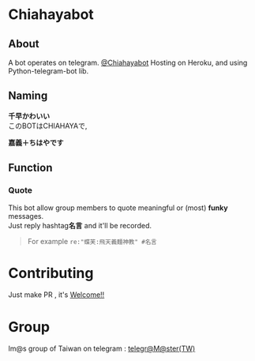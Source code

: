 # Chiahayabot

## About
A bot operates on telegram. [@Chiahayabot](https://t.me/Chiahayabot)
Hosting on Heroku, and using Python-telegram-bot lib.

## Naming
**千早かわいい**  
このBOTはCHIAHAYAで,  

**嘉義＋ちはやです**

## Function
### Quote
This bot allow group members to quote meaningful or (most) **funky** messages.  
Just reply hashtag**名言** and it'll be recorded.  
> For example `re:"蝶芙:飛天義麵神教" #名言`

# Contributing
Just make PR , it's [Welcome!!](https://www.project-imas.com/wiki/Welcome!!)

# Group
Im@s group of Taiwan on telegram : [telegr@M@ster(TW)](https://t.me/imas_zh)
